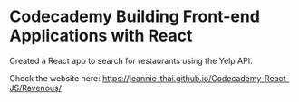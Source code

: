 # Codecademy Building Front-end Applications with React

Created a React app to search for restaurants using the Yelp API.

Check the website here: https://jeannie-thai.github.io/Codecademy-React-JS/Ravenous/
